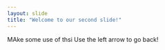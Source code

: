 ```yaml
---
layout: slide
title: "Welcome to our second slide!"
---
```

MAke some use of thsi
Use the left arrow to go back!
